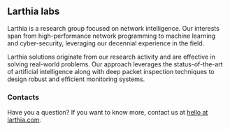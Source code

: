 ## Larthia labs

Larthia is a research group focused on network intelligence. Our interests span from high-performance network programming to machine learning and cyber-security, leveraging our decennial experience in the field.

Larthia solutions originate from our research activity and are effective in solving real-world problems. Our approach leverages the status-of-the-art of artificial intelligence along with deep packet inspection techniques to design robust and efficient monitoring systems.

### Contacts

Have you a question? If you want to know more, contact us at [hello at larthia.com](mailto:hello@larthia.com).


